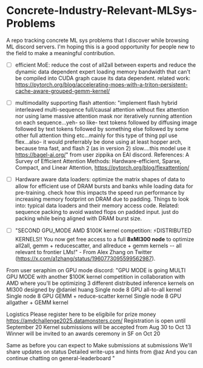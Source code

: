 # Concrete-Industry-Relevant-MLSys-Problems
A repo tracking concrete ML sys problems that I discover while browsing ML discord servers. I'm hoping this is a good opportunity for people new to the field to make a meaningful contribution.


- [ ] efficient MoE: reduce the cost of all2all between experts and reduce the dynamic data dependent expert loading memory bandwidth that can't be compiled into CUDA graph cause its data dependent. related work: https://pytorch.org/blog/accelerating-moes-with-a-triton-persistent-cache-aware-grouped-gemm-kernel/

- [ ] multimodality supporting flash attention: "implement flash hybrid interleaved multi-sequence full/causal attention without flex attention nor using lame massive attention mask nor iteratively running attention on each sequence...yeh- so like- text tokens followed by diffusing image followed by text tokens followed by something else followed by some other full attention thing etc...mainly for this type of thing ppl use flex...also- it would preferrably be done using at least hopper arch, because tma fast, and flash 2 (as in version 2) slow....this model use it https://bagel-ai.org/" from user zippika on EAI discord. References: A Survey of Efficient
Attention Methods:
Hardware-efficient, Sparse, Compact, and Linear Attention, https://pytorch.org/blog/flexattention/

- [ ] Hardware aware data loaders: optimize the matrix shapes of data to allow for efficient use of DRAM bursts and banks while loading data for pre-training. check how this impacts the speed run performance by increasing memory footprint on DRAM due to padding. Things to look into: typical data loaders and their memory access code. Related: sequence packing to avoid wasted flops on padded input. just do packing while being aligned with DRAM burst size.

- [ ] "SECOND GPU_MODE AMD $100K kernel competition: ⚡️DISTRIBUTED KERNELS!! You now get free access to a full **8xMI300 node** to optimize all2all, gemm + reducescatter, and allreduce + gemm kernels -- all relevant to frontier LMs!" - From Alex Zhang on Twitter (https://x.com/a1zhang/status/1960773095599562987).

From user seraphim on GPU mode discord:
"GPU MODE is going MULTI GPU MODE with another $100K kernel competition in collaboration with AMD where you'll be optimizing 3 different distributed inference kernels on MI300 designed by @daniel huang 
Single node 8 GPU all-to-all kernel
Single node 8 GPU GEMM + reduce-scatter kernel
Single node 8 GPU allgather + GEMM kernel

Logistics
Please register here to be eligibile for prize money https://amdchallenge2025.datamonsters.com/
Registration is open until September 20
Kernel submissions will be accepted from Aug 30 to Oct 13
Winner will be invited to an awards ceremony in SF on Oct 20

Same as before you can expect to
Make submissions at ⁠submissions
We'll share updates on ⁠status
Detailed write-ups and hints from @az
And you can continue chatting on ⁠general-leaderboard
"

